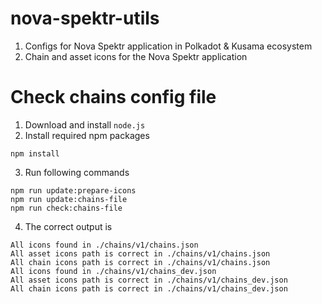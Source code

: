 # nova-spektr-utils
1. Configs for Nova Spektr application in Polkadot &amp; Kusama ecosystem
2. Chain and asset icons for the Nova Spektr application

# Check chains config file
1. Download and install `node.js`
2. Install required npm packages  
```shell
npm install
```
3. Run following commands
```shell
npm run update:prepare-icons
npm run update:chains-file
npm run check:chains-file
```
4. The correct output is 
```text
All icons found in ./chains/v1/chains.json
All asset icons path is correct in ./chains/v1/chains.json
All chain icons path is correct in ./chains/v1/chains.json
All icons found in ./chains/v1/chains_dev.json
All asset icons path is correct in ./chains/v1/chains_dev.json
All chain icons path is correct in ./chains/v1/chains_dev.json
```